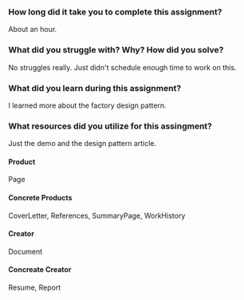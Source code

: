 ﻿### How long did it take you to complete this assignment?
About an hour.
### What did you struggle with? Why? How did you solve?
No struggles really.  Just didn't schedule enough time to work on this.
### What did you learn during this assignment?
I learned more about the factory design pattern.
### What resources did you utilize for this assingment?
Just the demo and the design pattern article.

#### Product
Page
#### Concrete Products
CoverLetter, References, SummaryPage, WorkHistory
#### Creator
Document
#### Concreate Creator
Resume, Report